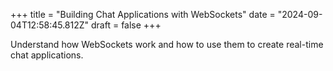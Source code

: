 +++
title = "Building Chat Applications with WebSockets"
date = "2024-09-04T12:58:45.812Z"
draft = false
+++

Understand how WebSockets work and how to use them to create real-time chat applications.
        